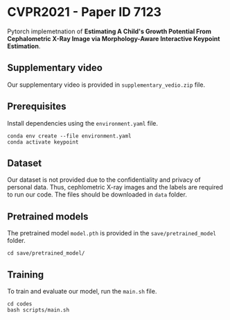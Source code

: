# CVPR2021 - Paper ID 7123
Pytorch implemetnation of **Estimating A Child's Growth Potential From Cephalometric X-Ray Image via Morphology-Aware Interactive Keypoint Estimation**.

## Supplementary video
Our supplementary video is provided in `supplementary_vedio.zip` file.

## Prerequisites
Install dependencies using the `environment.yaml` file.
```
conda env create --file environment.yaml
conda activate keypoint
```

## Dataset
Our dataset is not provided due to the confidentiality and privacy of personal data.
Thus, cephlometric X-ray images and the labels are required to run our code. The files should be downloaded in `data` folder.


## Pretrained models
The pretrained model `model.pth` is provided in the `save/pretrained_model` folder.
```
cd save/pretrained_model/
```

## Training
To train and evaluate our model, run the `main.sh` file.
```
cd codes
bash scripts/main.sh
```


